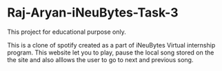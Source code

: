 # Raj-Aryan-iNeuBytes-Task-3

This project for educational purpose only.

This is a clone of spotify created as a part of iNeuBytes Virtual internship program.
This website let you to play, pause the local song stored on the the site and also alllows the user to go to next and previous song.
